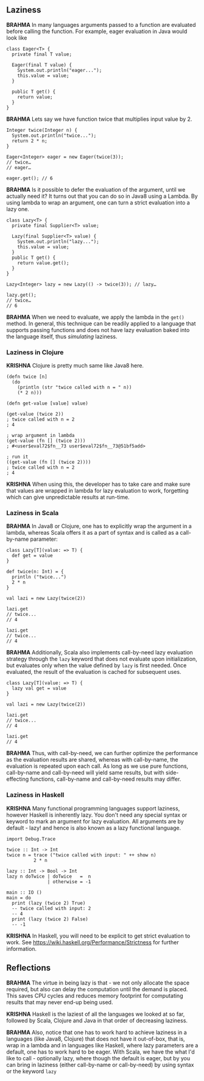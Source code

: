 ## Laziness
**BRAHMA** In many languages arguments passed to a function are evaluated before calling the function.  For example, eager evaluation in Java would look like

```
class Eager<T> {
  private final T value;
  
  Eager(final T value) {
    System.out.println("eager...");
    this.value = value;
  }

  public T get() { 
    return value; 
  }
}
```

**BRAHMA** Lets say we have function twice that multiplies input value by 2.

```
Integer twice(Integer n) {
  System.out.println("twice...");
  return 2 * n;
}

Eager<Integer> eager = new Eager(twice(3)); 
// twice… 
// eager…

eager.get(); // 6
```

**BRAHMA** Is it possible to defer the evaluation of the argument, until we actually need it? It turns out that you can do so in Java8 using a Lambda.  By using lambda to wrap an argument, one can turn a strict evaluation into a lazy one.

```
class Lazy<T> {
  private final Supplier<T> value;
  
  Lazy(final Supplier<T> value) {
    System.out.println("lazy...");
    this.value = value;
  }
  public T get() { 
    return value.get(); 
  }
}

Lazy<Integer> lazy = new Lazy(() -> twice(3)); // lazy…

lazy.get(); 
// twice… 
// 6
```

**BRAHMA** When we need to evaluate, we apply the lambda in the `get()` method.  In general, this technique can be readily applied to a language that supports passing functions and does not have lazy evaluation baked into the language itself, thus *simulating* laziness.

### Laziness in Clojure
**KRISHNA** Clojure is pretty much same like Java8 here.

```
(defn twice [n]
  (do
    (println (str "twice called with n = " n))
    (* 2 n)))

(defn get-value [value] value)

(get-value (twice 2))
; twice called with n = 2
; 4

; wrap argument in lambda
(get-value (fn [] (twice 2)))
; #<user$eval72$fn__73 user$eval72$fn__73@51bf5add>

; run it
((get-value (fn [] (twice 2))))
; twice called with n = 2
; 4

```
**KRISHNA** When using this, the developer has to take care and make sure that values are wrapped in lambda for lazy evaluation to work, forgetting which can give unpredictable results at run-time.

### Laziness in Scala
**BRAHMA** In Java8 or Clojure, one has to explicitly wrap the argument in a lambda, whereas Scala offers it as a part of syntax and is called as a call-by-name parameter:

```
class Lazy[T](value: => T) {
  def get = value
}

def twice(n: Int) = { 
  println ("twice...")
  2 * n
}

val lazi = new Lazy(twice(2))

lazi.get 
// twice... 
// 4

lazi.get 
// twice... 
// 4
```

**BRAHMA** Additionally, Scala also implements call-by-need lazy evaluation strategy through the `lazy` keyword that does not evaluate upon initialization, but evaluates only when the value defined by `lazy` is first needed.  Once evaluated, the result of the evaluation is cached for subsequent uses. 

```
class Lazy[T](value: => T) {
  lazy val get = value
}

val lazi = new Lazy(twice(2))

lazi.get
// twice...
// 4

lazi.get
// 4
```
**BRAHMA**  Thus, with call-by-need, we can further optimize the performance as the evaluation results are shared, whereas with call-by-name, the evaluation is repeated upon each call.  As long as we use pure functions, call-by-name and call-by-need will yield same results, but with side-effecting functions, call-by-name and call-by-need results may differ.

### Laziness in Haskell
**KRISHNA** Many functional programming languages support laziness, however Haskell is inherently lazy.  You don't need any special syntax or keyword to mark an argument for lazy evaluation.  All arguments are by default - lazy! and hence is also known as a lazy functional language.

```
import Debug.Trace

twice :: Int -> Int
twice n = trace ("twice called with input: " ++ show n) 
          2 * n

lazy :: Int -> Bool -> Int
lazy n doTwice | doTwice   =  n
               | otherwise = -1

main :: IO ()
main = do
  print (lazy (twice 2) True)   
  -- twice called with input: 2 
  -- 4
  print (lazy (twice 2) False)  
  -- -1
```

**KRISHNA** In Haskell, you will need to be explicit to get strict evaluation to work.  See https://wiki.haskell.org/Performance/Strictness for further information.

## Reflections
**BRAHMA** The virtue in being lazy is that - we not only allocate the space required, but also can delay the computation until the demand is placed. This saves CPU cycles and reduces memory footprint for computating results that may never end-up being used.

**KRISHNA** Haskell is the laziest of all the languages we looked at so far, followed by Scala, Clojure and Java in that order of decreasing laziness.

**BRAHMA** Also, notice that one has to work hard to achieve laziness in a languages (like Java8, Clojure) that does not have it out-of-box, that is, wrap in a lambda and in languages like Haskell, where lazy parameters are a default, one has to work hard to be eager.  With Scala, we have the what I'd like to call - optionally lazy, where though the default is eager, but by you can bring in laziness (either call-by-name or call-by-need) by using syntax or the keyword `lazy`
